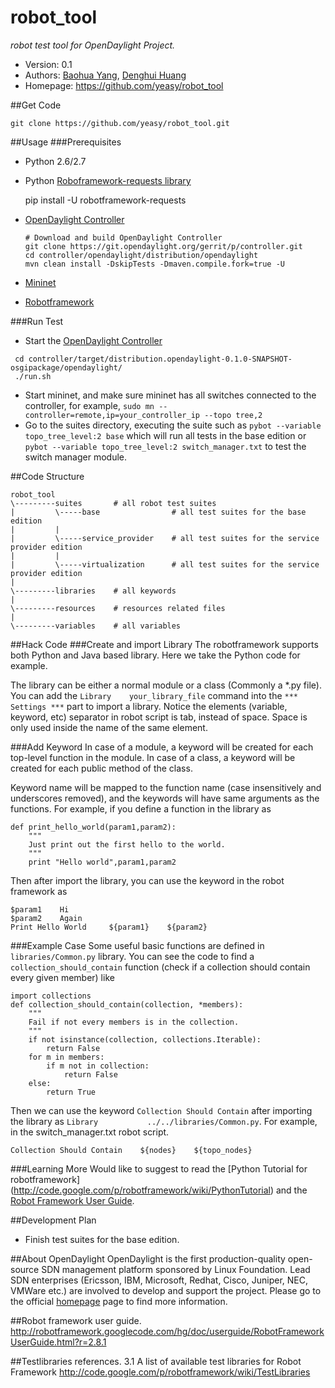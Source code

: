 robot_tool
==========
*robot test tool for OpenDaylight Project.*

* Version: 0.1
* Authors: [Baohua Yang](mailto:yangbaohua@gmail.com), [Denghui Huang](mailto:huangdenghui@gmail.com)
* Homepage: <https://github.com/yeasy/robot_tool>

##Get Code

`git clone https://github.com/yeasy/robot_tool.git`


##Usage
###Prerequisites
* Python 2.6/2.7
* Python [Roboframework-requests library](https://github.com/bulkan/robotframework-requests/)
 
  pip install -U robotframework-requests

* [OpenDaylight Controller](https://wiki.opendaylight.org/view/GettingStarted:Developer_Main)
   ```
   # Download and build OpenDaylight Controller
   git clone https://git.opendaylight.org/gerrit/p/controller.git
   cd controller/opendaylight/distribution/opendaylight
   mvn clean install -DskipTests -Dmaven.compile.fork=true -U
   ```
* [Mininet](http://mininet.org/walkthrough/)
* [Robotframework](http://robotframework.org/)

###Run Test
* Start the [OpenDaylight Controller](https://wiki.opendaylight.org/view/GettingStarted:Developer_Main)

 ```
  cd controller/target/distribution.opendaylight-0.1.0-SNAPSHOT-osgipackage/opendaylight/
  ./run.sh
  ```
* Start mininet, and make sure mininet has all switches connected to the controller, for example, 
      `sudo mn --controller=remote,ip=your_controller_ip --topo tree,2`
*  Go to the suites directory, executing the suite such as `pybot --variable topo_tree_level:2 base` which will run all tests in the base edition or `pybot --variable topo_tree_level:2 switch_manager.txt` to test the switch manager module.
  
##Code Structure

    robot_tool
    \---------suites       # all robot test suites
    |         \-----base                # all test suites for the base edition
    |         |
    |         \-----service_provider    # all test suites for the service provider edition
    |         |
    |         \-----virtualization      # all test suites for the service provider edition
    |
    \---------libraries    # all keywords
    |
    \---------resources    # resources related files
    |
    \---------variables    # all variables

##Hack Code
###Create and import Library
The robotframework supports both Python and Java based library. Here we take the Python code for example.

The library can be either a normal module or a class (Commonly a *.py file). You can add the `Library    your_library_file` command into the `*** Settings ***` part to import a library. Notice the elements (variable, keyword, etc) separator in robot script is tab, instead of space. Space is only used inside the name of the same element. 

###Add Keyword
In case of a module, a keyword will be created for each top-level function in the module. In case of a class, a keyword will be created for each public method of the class.

Keyword name will be mapped to the function name (case insensitively and underscores removed), and the keywords will have same arguments as the functions. For example, if you define a function in the library as
```
def print_hello_world(param1,param2):
    """
    Just print out the first hello to the world.
    """
    print "Hello world",param1,param2
```
Then after import the library, you can use the keyword in the robot framework as
```
$param1    Hi
$param2    Again
Print Hello World     ${param1}    ${param2}
```

###Example Case
Some useful basic functions are defined in `libraries/Common.py` library.
You can see the code to find a `collection_should_contain` function (check if a collection should contain every given member) like
```
import collections
def collection_should_contain(collection, *members):
    """
    Fail if not every members is in the collection.
    """
    if not isinstance(collection, collections.Iterable):
        return False
    for m in members:
        if m not in collection:
            return False
    else:
        return True
```
Then we can use the keyword `Collection Should Contain` after importing the library as
`Library           ../../libraries/Common.py`.
For example, in the switch_manager.txt robot script.
```
Collection Should Contain    ${nodes}    ${topo_nodes}
```


###Learning More
Would like to suggest to read the [Python Tutorial for robotframework] (http://code.google.com/p/robotframework/wiki/PythonTutorial) and the [Robot Framework User Guide](http://code.google.com/p/robotframework/wiki/UserGuide).

##Development Plan
* Finish test suites for the base edition.

##About OpenDaylight
OpenDaylight is the first production-quality open-source SDN management platform sponsored by Linux Foundation. 
Lead SDN enterprises (Ericsson, IBM, Microsoft, Redhat, Cisco, Juniper, NEC, VMWare etc.) are involved to develop and support the project.
Please go to the official [homepage](http://www.opendaylight.org) page to find more information.


##Robot framework user guide.
   http://robotframework.googlecode.com/hg/doc/userguide/RobotFrameworkUserGuide.html?r=2.8.1

##Testlibraries references.
   3.1 A list of available test libraries for Robot Framework 
   http://code.google.com/p/robotframework/wiki/TestLibraries
